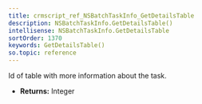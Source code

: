 ```yaml
---
title: crmscript_ref_NSBatchTaskInfo_GetDetailsTable
description: NSBatchTaskInfo.GetDetailsTable()
intellisense: NSBatchTaskInfo.GetDetailsTable
sortOrder: 1370
keywords: GetDetailsTable()
so.topic: reference
---
```



Id of table with more information about the task.



* **Returns:** Integer


